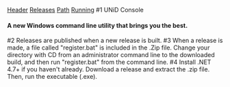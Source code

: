[Header](#1)
[Releases](#2)
[Path](#3)
[Running](#4)
  #1
  UNiD Console
  <h4>A new Windows command line utility that brings you the best.</h4>
  #2
  Releases are published when a new release is built.
  #3
  When a release is made, a file called "register.bat" is included in the .Zip file. Change your directory with CD from an administrator command line to the downloaded build, and then run "register.bat" from the command line.
  #4
  Install .NET 4.7+ if you haven't already. Download a release and extract the .zip file. Then, run the executable (.exe).
</div>
